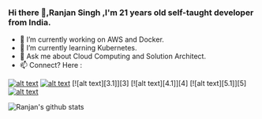 ### Hi there 👋,Ranjan Singh ,I'm 21 years old self-taught developer from India.

- 🔭 I’m currently working on AWS and Docker.
- 🌱 I’m currently learning Kubernetes.
- 💬 Ask me about Cloud Computing and Solution Architect.
- 📫 Connect? Here :
<!-- display the social media buttons in your README -->

[![alt text][1.1]][1]
[![alt text][2.1]][2]
[![alt text][3.1]][3]
[![alt text][4.1]][4]
[![alt text][5.1]][5]
[![alt text][6.1]][6]


<!-- icons with padding -->

[1.1]: http://i.imgur.com/tXSoThF.png (twitter icon with padding)
[2.1]: http://i.imgur.com/P3YfQoD.png (facebook icon with padding)
[6.1]: http://i.imgur.com/0o48UoR.png (github icon with padding)


<!-- links to your social media accounts -->
<!-- update these accordingly -->

[1]: http://www.twitter.com/Rekid46
[2]: http://www.facebook.com/rekidd46
[6]: http://www.github.com/Rekid46

![Ranjan's github stats](https://github-readme-stats.vercel.app/api?username=Rekid46&show_icons=true&title_color=fff&icon_color=79ff97&text_color=9f9f9f&bg_color=151515)

